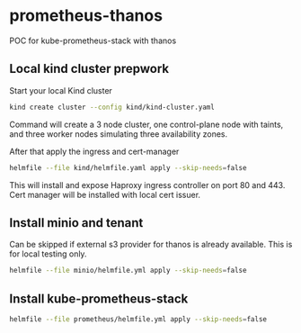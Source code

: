 # prometheus-thanos

POC for kube-prometheus-stack with thanos

## Local kind cluster prepwork


Start your local Kind cluster

```bash
kind create cluster --config kind/kind-cluster.yaml
```

Command will create a 3 node cluster, one control-plane node with taints, and three worker nodes simulating three availability zones.

After that apply the ingress and cert-manager

```bash
helmfile --file kind/helmfile.yaml apply --skip-needs=false
```

This will install and expose Haproxy ingress controller on port 80 and 443. Cert manager will be installed with local cert issuer.

## Install minio and tenant

Can be skipped if external s3 provider for thanos is already available.
This is for local testing only.
```bash
helmfile --file minio/helmfile.yml apply --skip-needs=false
```

## Install kube-prometheus-stack

```bash
helmfile --file prometheus/helmfile.yml apply --skip-needs=false
```
